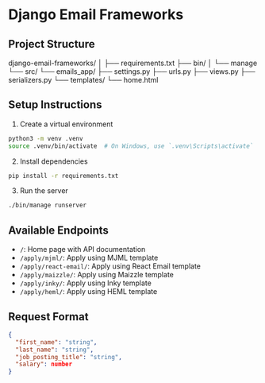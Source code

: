 # Django Email Frameworks

## Project Structure

django-email-frameworks/
│
├── requirements.txt
├── bin/
│ └── manage
└── src/
└── emails_app/
├── settings.py
├── urls.py
├── views.py
├── serializers.py
└── templates/
└── home.html

## Setup Instructions

1. Create a virtual environment

```bash
python3 -m venv .venv
source .venv/bin/activate  # On Windows, use `.venv\Scripts\activate`
```

2. Install dependencies

```bash
pip install -r requirements.txt
```

3. Run the server

```bash
./bin/manage runserver
```

## Available Endpoints

- `/`: Home page with API documentation
- `/apply/mjml/`: Apply using MJML template
- `/apply/react-email/`: Apply using React Email template
- `/apply/maizzle/`: Apply using Maizzle template
- `/apply/inky/`: Apply using Inky template
- `/apply/heml/`: Apply using HEML template

## Request Format

```json
{
  "first_name": "string",
  "last_name": "string",
  "job_posting_title": "string",
  "salary": number
}
```

